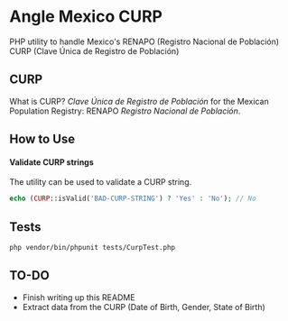 # Angle Mexico CURP
PHP utility to handle Mexico's RENAPO (Registro Nacional de Población) CURP (Clave Única de Registro de Población)


## CURP
What is CURP? 
_Clave Única de Registro de Población_ for the Mexican Population Registry: RENAPO _Registro Nacional de Población_.

## How to Use
#### Validate CURP strings
The utility can be used to validate a CURP string.

```php
echo (CURP::isValid('BAD-CURP-STRING') ? 'Yes' : 'No'); // No
```

## Tests

```bash
php vendor/bin/phpunit tests/CurpTest.php
```

## TO-DO
- Finish writing up this README
- Extract data from the CURP (Date of Birth, Gender, State of Birth)

